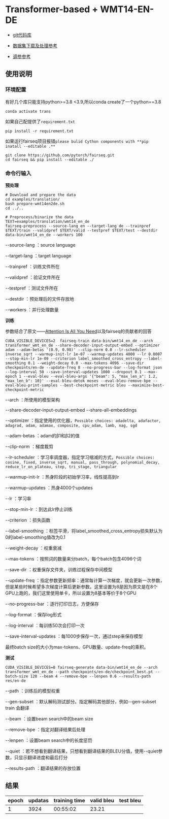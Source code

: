 # Transformer-based + WMT14-EN-DE 

- [git代码库](https://github.com/facebookresearch/fairseq/tree/main)

- [数据集下载及处理参考](https://github.com/facebookresearch/fairseq/tree/main/examples/translation)

- [调参参考](https://github.com/facebookresearch/fairseq/issues/346)


## 使用说明

### 环境配置

有好几个库只能支持python>=3.8 <3.9,所以conda create了一个python==3.8
```
conda activate trans
```

如果自己配提供了`requirement.txt`
```
pip install -r requirement.txt
```

如果运行fairseq项目报错`please bulid Cython components with **pip inatall --editable .**`
```
git clone https://github.com/pytorch/fairseq.git 
cd fairseq && pip install --editable ./
```

### 命令行输入

**预处理**

```
# Download and prepare the data
cd examples/translation/
bash prepare-wmt14en2de.sh
cd ../..

# Preprocess/binarize the data
TEXT=examples/translation/wmt14_en_de
fairseq-preprocess --source-lang en --target-lang de --trainpref $TEXT/train --validpref $TEXT/valid --testpref $TEXT/test --destdir data-bin/wmt14_en_de --workers 100
```
--source-lang ：source language

--target-lang ：target language

--trainpref ：训练文件所在

--validpref ：验证文件所在

--testpref ：测试文件所在

--destdir ：预处理后的文件存放地

--workers ：并行处理数量

**训练**

参数结合了原文——[Attention Is All You Need](https://doi.org/10.48550/arXiv.1706.03762)以及fairseq的贡献者的回答

```
CUDA_VISIBLE_DEVICES=2  fairseq-train data-bin/wmt14_en_de --arch transformer_wmt_en_de --share-decoder-input-output-embed --optimizer adam --adam-betas '(0.9, 0.98)' --clip-norm 0.0 --lr-scheduler inverse_sqrt --warmup-init-lr 1e-07 --warmup-updates 4000 --lr 0.0007 --stop-min-lr 1e-09 --criterion label_smoothed_cross_entropy --label-smoothing 0.1 --weight-decay 0.0 --max-tokens 4096 --save-dir checkpoints/en-de --update-freq 8 --no-progress-bar --log-format json --log-interval 50 --save-interval-updates 1000 --dropout 0.1 --max-epoch 1 --eval-bleu --eval-bleu-args '{"beam": 5, "max_len_a": 1.2, "max_len_b": 10}' --eval-bleu-detok moses --eval-bleu-remove-bpe --eval-bleu-print-samples --best-checkpoint-metric bleu --maximize-best-checkpoint-metric
```

--arch ：所使用的模型架构

--share-decoder-input-output-embed    --share-all-embeddings

--optimizer ：指定使用的优化器，`Possible choices: adadelta, adafactor, adagrad, adam, adamax, composite, cpu_adam, lamb, nag, sgd`

--adam-betas ：adam的β1和β2的值

--clip-norm ：梯度裁剪

--lr-scheduler ：学习率调度器，指定学习缩减的方式，`Possible choices: cosine, fixed, inverse_sqrt, manual, pass_through, polynomial_decay, reduce_lr_on_plateau, step, tri_stage, triangular`

--warmup-init-lr ：热身阶段的初始学习率，线性提高到lr

--warmup-updates ：热身4000个updates

--lr ：学习率

--stop-min-lr ：到达此lr停止训练

--criterion ：损失函数

--label-smoothing ：标签平滑，将label_smoothed_cross_entropy损失默认为0的label-smoothing值改为0.1

--weight-decay ：权重衰减

--max-tokens ：按照词的数量来分batch，每个batch包含4096个词

--save-dir ：权重保存文件夹，训练过程保存中间模型

--update-freq ：指定参数更新频率：通常每计算一次梯度，就会更新一次参数，但是某些时候希望多次梯度计算后更新参数。这里设置为8是因为原文是在8个GPU上跑的，我们这里使用单卡，所以设置为8基本等价于8个GPU

--no-progress-bar ：逐行打印日志，方便保存

--log-format ：保存log形式

--log-interval ：每训练50次会打印一次

--save-interval-updates ：每1000步保存一次，通过step来保存模型

最终batch size的大小为max-tokens、GPU数量、update-freq的乘积。

**测试**
```
CUDA_VISIBLE_DEVICES=0 fairseq-generate data-bin/wmt14_en_de --arch transformer_wmt_en_de --path checkpoints/en-de/checkpoint_best.pt --batch-size 128 --beam 4 --remove-bpe --lenpen 0.6 --results-path res/en-de
```
--path ：训练后的模型权重

--gen-subset ：默认解码测试部分。指定解码其他部分，例如--gen-subset train 会翻译

--beam ：设置beam search中的beam size

--remove-bpe ：指定对翻译结果后处理

--lenpen ：设置beam search中的长度惩罚

--quiet ：若不想看到翻译结果，只想看到翻译结果的BLEU分值，使用--quiet参数，只显示翻译进度和最后打分

--results-path ：翻译结果的存放位置

## 结果

| epoch | updatas | training time | valid bleu | test bleu |
|-------|---------|---------------|------------|-----------|
|   1   |  3924   |   00:55:02    |   23.21    |           |
